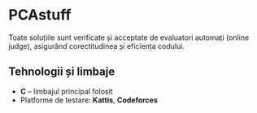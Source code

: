 # PCAstuff
 Toate soluțiile sunt verificate și acceptate de evaluatori automați (online judge), asigurând corectitudinea și eficiența codului.
## Tehnologii și limbaje
- **C** – limbajul principal folosit
- Platforme de testare: **Kattis**, **Codeforces**

